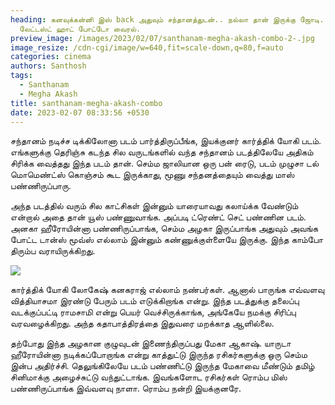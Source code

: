 ```yaml
---
heading: கனவுக்கன்னி இஸ் back அதுவும் சந்தானத்துடன்.. நல்லா தான் இருக்கு ஜோடி.
  லேட்டஸ்ட் ஹாட் போட்டோ வைரல்.
preview_image: /images/2023/02/07/santhanam-megha-akash-combo-2-.jpg
image_resize: /cdn-cgi/image/w=640,fit=scale-down,q=80,f=auto
categories: cinema
authors: Santhosh
tags:
  - Santhanam
  - Megha Akash
title: santhanam-megha-akash-combo
date: 2023-02-07 08:33:56 +0530
---
```



சந்தானம் நடிச்ச டிக்கிலோனா படம் பார்த்திருப்பீங்க, இயக்குனர் கார்த்திக் யோகி படம். எங்களுக்கு தெரிஞ்சு கடந்த சில வருடங்களில் வந்த சந்தானம் படத்திலேயே அதிகம் சிரிக்க வைத்தது இந்த படம் தான். செம்ம ஜாலியான ஒரு பன் ரைடு, படம் முழுசா டல் மொமெண்ட்ஸ் கொஞ்சம் கூட இருக்காது, மூணு சந்தனத்தையும் வைத்து மாஸ் பண்ணிருப்பாரு.

அந்த படத்தில் வரும் சில காட்சிகள் இன்னும் யாரையாவது கலாய்க்க வேண்டும் என்றால் அதை தான் யூஸ் பண்ணுவாங்க. அப்படி ட்ரெண்ட் செட் பண்ணின படம். அனகா ஹீரோயின்னா பண்ணிருப்பாங்க, செம்ம அழகா இருப்பாங்க அதுவும் அவங்க போட்ட டான்ஸ் மூவ்ஸ் எல்லாம் இன்னும் கண்ணுக்குள்ளையே இருக்கு. இந்த காம்போ திரும்ப வராயிருக்கிறது.

![](/images/2023/02/07/santhanam-megha-akash-combo-1-.jpg)

கார்த்திக் யோகி லோகேஷ் கனகராஜ் எல்லாம் நண்பர்கள். ஆனால் பாருங்க எவ்வளவு வித்தியாசமா இரண்டு பேரும் படம் எடுக்கிறாங்க என்று. இந்த படத்துக்கு தலைப்பு வடக்குப்பட்டி ராமசாமி என்று பெயர் வெச்சிருக்காங்க, அங்கேயே நமக்கு சிரிப்பு வரவழைக்கிறது. அந்த கதாபாத்திரத்தை இதுவரை மறக்காத ஆளில்லை.

தற்போது இந்த அழகான குழுவுடன் இணைந்திருப்பது மேகா ஆகாஷ். யாருடா ஹீரோயின்னா நடிக்கப்போறாங்க என்று காத்துட்டு இருந்த ரசிகர்களுக்கு ஒரு செம்ம இன்ப அதிர்ச்சி. தெலுங்கிலேயே படம் பண்ணிட்டு இருந்த மேகாவை மீண்டும் தமிழ் சினிமாக்கு அழைச்சுட்டு வந்துட்டாங்க. இவங்களோட ரசிகர்கள் ரொம்ப மிஸ் பண்ணிருப்பாங்க இவ்வளவு நாளா. ரொம்ப நன்றி இயக்குனரே.